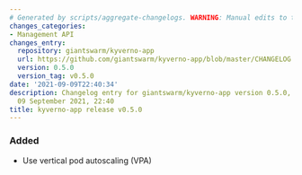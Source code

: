 ```yaml
---
# Generated by scripts/aggregate-changelogs. WARNING: Manual edits to this files will be overwritten.
changes_categories:
- Management API
changes_entry:
  repository: giantswarm/kyverno-app
  url: https://github.com/giantswarm/kyverno-app/blob/master/CHANGELOG.md#050---2021-09-09
  version: 0.5.0
  version_tag: v0.5.0
date: '2021-09-09T22:40:34'
description: Changelog entry for giantswarm/kyverno-app version 0.5.0, published on
  09 September 2021, 22:40
title: kyverno-app release v0.5.0
---
```


### Added
- Use vertical pod autoscaling (VPA)
